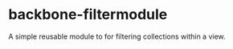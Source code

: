 backbone-filtermodule
=====================

A simple reusable module to for filtering collections within a view.